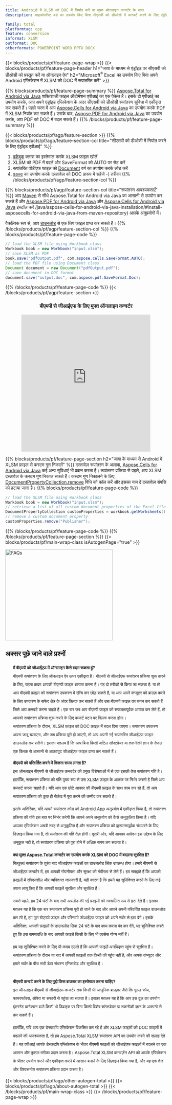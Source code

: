```yaml
---
title: Android में XLSM को DOC में निर्यात करें या मुफ्त ऑनलाइन कन्वर्टर के साथ
description: माइक्रोसॉफ्ट वर्ड का उपयोग किए बिना सीएसवी को डीओसी में कनवर्ट करने के लिए एंड्रॉइड एपीआई या ऑनलाइन। कोड को एकीकृत करने से पहले मुफ्त बीएमपी से जीआईएफ ऑनलाइन परिवर्तक का त्वरित परीक्षण करें।

family: total
platformtag: cpp
feature: conversion
informat: XLSM
outformat: DOC
otherformats: POWERPOINT WORD PPTX DOCX
---
```

{{< blocks/products/pf/feature-page-wrap >}}
{{< blocks/products/pf/feature-page-header h1="जावा के माध्यम से एंड्रॉइड पर सीएसवी को डीओसी को प्रस्तुत करें या ऑनलाइन ऐप" h2="Microsoft<sup>&reg;</sup> Excel का उपयोग किए बिना अपने Android एप्लिकेशन में XLSM को DOC में रूपांतरित करें" >}}

{{% blocks/products/pf/feature-page-summary %}}
[Aspose.Total for Android via Java](https://products.aspose.com/total/android-java/) शक्तिशाली फाइल ऑटोमेशन एपीआई का एक पैकेज है। इसके दो एपीआई का उपयोग करके, आप अपने एंड्रॉइड एप्लिकेशन के अंदर सीएसवी को डीओसी रूपांतरण सुविधा में एकीकृत कर सकते हैं। पहले चरण में आप [Aspose.Cells for Android via Java](https://products.aspose.com/cells/android-java/) का उपयोग करके PDF में XLSM निर्यात कर सकते हैं। उसके बाद, [Aspose.PDF for Android via Java](https://products.aspose.com/pdf/android-java/) का उपयोग करके, आप PDF को DOC में बदल सकते हैं। 
{{% /blocks/products/pf/feature-page-summary  %}}

{{< blocks/products/pf/agp/feature-section >}}
{{% blocks/products/pf/agp/feature-section-col title="सीएसवी को डीओसी में निर्यात करने के लिए एंड्रॉइड एपीआई" %}}
1. [वर्कबुक](https://reference.aspose.com/cells/java/com.aspose.cells/Workbook) क्लास का इस्तेमाल करके XLSM फ़ाइल खोलें
2. XLSM को PDF में बदलें और SaveFormat को AUTO पर सेट करें
3. रूपांतरित पीडीएफ फाइल को [Document](https://reference.aspose.com/pdf/java/com.aspose.pdf/Document) वर्ग का उपयोग करके लोड करें
4. [save](https://reference.aspose.com/pdf/java/com.aspose.pdf/Document#save-java.lang.String-com.aspose.pdf.SaveOptions) का उपयोग करके दस्तावेज़ को DOC प्रारूप में सहेजें -) तरीका
{{% /blocks/products/pf/agp/feature-section-col %}}

{{% blocks/products/pf/agp/feature-section-col title="रूपांतरण आवश्यकताएँ" %}}
आप [Maven](https://releases.aspose.com/total/java/) से सीधे Aspose.Total for Android via Java का आसानी से उपयोग कर सकते हैं और [Aspose.PDF for Android via Java](https://docs.aspose.com/pdf/androidjava/installation/) और [Aspose.Cells for Android via Java](https://docs.aspose.com/cells) इंस्टॉल करें /java/aspose-cells-for-android-via-java-installation/#install-asposecells-for-android-via-java-from-maven-repository) आपके अनुप्रयोगों में।

वैकल्पिक रूप से, आप [डाउनलोड](https://releases.aspose.com/total/androidjava) से एक ज़िप फ़ाइल प्राप्त कर सकते हैं।
{{% /blocks/products/pf/agp/feature-section-col %}}
{{% blocks/products/pf/feature-page-code %}}

```java
// load the XLSM file using Workbook class
Workbook book = new Workbook("input.xlsm");
// save XLSM as PDF
book.save("pdfOutput.pdf", com.aspose.cells.SaveFormat.AUTO);
// load the PDF file using Document class
Document document = new Document("pdfOutput.pdf");
// save document in DOC format
document.save("output.doc", com.aspose.pdf.SaveFormat.Doc);    
```


{{% /blocks/products/pf/feature-page-code %}}
{{< /blocks/products/pf/agp/feature-section >}}

<div class="container-fluid agp-content bg-white aboutfile box-1 vh100 section nopbtm">
<div class=container>
<div class=row>
<div class="demobox tc col-md-12 padding-0" align="center">

<h3>बीएमपी से जीआईएफ के लिए मुफ्त ऑनलाइन कन्वर्टर</h3>

<iframe title="doc से xlsm रूपांतरण ऑनलाइन टूल" style="border: none; height: 426px;" scrolling="no" src="https://total-conversion-app-65z5r2lp.qa.k8s.dynabic.com/?to=doc&from=xlsm" id="child-iframe" width="80%"></iframe>

</div></div>
</div></div>

{{% blocks/products/pf/feature-page-section  h2="जावा के माध्यम से Android में XLSM फ़ाइल से कस्टम गुण निकालें" %}}
दस्तावेज़ रूपांतरण के अलावा, [Aspose.Cells for Android via Java](https://products.aspose.com/cells/android-java/) कई अन्य सुविधाएं भी प्रदान करता है। रूपांतरण प्रक्रिया से पहले, आप XLSM दस्तावेज़ के कस्टम गुण निकाल सकते हैं। कस्टम गुण निकालने के लिए, [DocumentPropertyCollection.remove](https://reference.aspose.com/cells/java/com.aspose.cells/documentpropertycollection#remove(java.lang.String)) विधि को कॉल करें और इसका नाम दें दस्तावेज़ संपत्ति को हटाया जाना है।
{{% blocks/products/pf/feature-page-code %}}

```java
// load the XLSM file using Workbook class
Workbook book = new Workbook("input.xlsm");
// retrieve a list of all custom document properties of the Excel file
DocumentPropertyCollection customProperties = workbook.getWorksheets().getCustomDocumentProperties();
// remove a custom document property
customProperties.remove("Publisher"); 
```

{{% /blocks/products/pf/feature-page-code  %}}
{{% /blocks/products/pf/feature-page-section %}}
{{< blocks/products/pf/main-wrap-class isAutogenPage="true" >}}
<style>.howtolist li{margin-right: 0!important;line-height: 26px;position: relative;margin-bottom: 10px;font-size: 13px;list-style-type: none;}</style>
<div class="col-md-12 tl bg-gray-dark howtolist section">
  <a class="anchor" name="faqpage"></a>
  <div class="container tl dflex" itemscope="" itemtype="https://schema.org/FAQPage">
      <div class="col-md-4 howtosectiongfx">
          <img class="social-panel-hide-on-mobile" src="https://www.groupdocs.cloud/templates/brand/images/groupdocs/conversion/groupdocs_conversion-brand.png" alt="FAQs" width="335" height="283">
      </div>
      <div class="howtosection col-md-8">
          <div>
              <h2>अक्सर पूछे जाने वाले प्रश्नों</h2>
              <ul>
                  <li itemscope="" itemprop="mainEntity" itemtype="https://schema.org/Question">
                      <div>
                          <span itemprop="name"><b>मैं बीएमपी को जीआईएफ में ऑनलाइन कैसे बदल सकता हूं?</b></span>
                      </div>
                      <div itemscope="" itemprop="acceptedAnswer" itemtype="https://schema.org/Answer">
                          <span itemprop="text">बीएमपी रूपांतरण के लिए ऑनलाइन ऐप ऊपर एकीकृत है। बीएमपी से जीआईएफ रूपांतरण प्रक्रिया शुरू करने के लिए, पहला कदम आपकी बीएमपी फ़ाइल आयात करना है। यह दो तरीकों से किया जा सकता है: या तो आप बीएमपी फ़ाइल को रूपांतरण उपकरण में खींच कर छोड़ सकते हैं, या आप अपने कंप्यूटर को ब्राउज़ करने के लिए उपकरण के सफेद क्षेत्र के अंदर क्लिक कर सकते हैं और उस बीएमपी फ़ाइल का चयन कर सकते हैं जिसे आप कनवर्ट करना चाहते हैं। एक बार जब आप बीएमपी फ़ाइल को सफलतापूर्वक आयात कर लेते हैं, तो आपको रूपांतरण प्रक्रिया शुरू करने के लिए कन्वर्ट बटन पर क्लिक करना होगा। <br />
रूपांतरण प्रक्रिया के दौरान, XLSM फ़ाइल को DOC फ़ाइल में बदल दिया जाएगा। रूपांतरण उपकरण अपना जादू चलाएगा, और जब प्रक्रिया पूरी हो जाएगी, तो आप अपनी नई रूपांतरित जीआईएफ फ़ाइल डाउनलोड कर सकेंगे। इसका मतलब है कि आप बिना किसी जटिल सॉफ्टवेयर या तकनीकी ज्ञान के केवल एक क्लिक से आसानी से आउटपुट जीआईएफ फाइल प्राप्त कर सकते हैं।</span>
                      </div>
                  </li>
                  <li itemscope="" itemprop="mainEntity" itemtype="https://schema.org/Question">
                      <div>
                          <span itemprop="name"><b>बीएमपी को परिवर्तित करने में कितना समय लगता है?</b></span>
                      </div>
                      <div itemscope="" itemprop="acceptedAnswer" itemtype="https://schema.org/Answer">
                          <span itemprop="text">इस ऑनलाइन बीएमपी से जीआईएफ कनवर्टर की प्रमुख विशेषताओं में से एक इसकी तेज रूपांतरण गति है। हालाँकि, रूपांतरण प्रक्रिया की गति मुख्य रूप से उस XLSM फ़ाइल के आकार पर निर्भर करती है जिसे आप कनवर्ट करना चाहते हैं। यदि आप एक छोटे आकार की बीएमपी फ़ाइल के साथ काम कर रहे हैं, तो आप रूपांतरण प्रक्रिया को कुछ ही सेकंड में पूरा करने की उम्मीद कर सकते हैं।<br />

इसके अतिरिक्त, यदि आपने रूपांतरण कोड को Android App अनुप्रयोग में एकीकृत किया है, तो रूपांतरण प्रक्रिया की गति इस बात पर निर्भर करेगी कि आपने अपने अनुप्रयोग को कैसे अनुकूलित किया है। यदि आपका एप्लिकेशन अच्छी तरह से अनुकूलित है और रूपांतरण प्रक्रिया को कुशलतापूर्वक संभालने के लिए डिज़ाइन किया गया है, तो रूपांतरण की गति तेज़ होगी। दूसरी ओर, यदि आपका आवेदन इस उद्देश्य के लिए अनुकूल नहीं है, तो रूपांतरण प्रक्रिया को पूरा होने में अधिक समय लग सकता है।</span>
                      </div>
                  </li>
                  <li itemscope="" itemprop="mainEntity" itemtype="https://schema.org/Question">
                      <div>
                          <span itemprop="name"><b>क्या मुक्त Aspose.Total कन्वर्टर का उपयोग करके XLSM को DOC में बदलना सुरक्षित है?</b></span>
                      </div>
                      <div itemscope="" itemprop="acceptedAnswer" itemtype="https://schema.org/Answer">
                          <span itemprop="text">बिल्कुल! रूपांतरण के तुरंत बाद जीआईएफ फाइलों का डाउनलोड लिंक उपलब्ध होगा। हमारे बीएमपी से जीआईएफ कन्वर्टर में, हम आपकी गोपनीयता और सुरक्षा को गंभीरता से लेते हैं। हम समझते हैं कि आपकी फ़ाइलों में संवेदनशील और व्यक्तिगत जानकारी है, यही कारण है कि हमने यह सुनिश्चित करने के लिए कई उपाय लागू किए हैं कि आपकी फ़ाइलें सुरक्षित और सुरक्षित हैं।<br />

सबसे पहले, हम 24 घंटों के बाद सभी अपलोड की गई फ़ाइलों को स्वचालित रूप से हटा देते हैं। इसका मतलब यह है कि एक बार रूपांतरण प्रक्रिया पूरी हो जाने के बाद और आपने अपनी परिवर्तित फ़ाइल डाउनलोड कर ली है, हम मूल बीएमपी फ़ाइल और परिणामी जीआईएफ फ़ाइल को अपने सर्वर से हटा देंगे। इसके अतिरिक्त, आपकी फ़ाइलों के डाउनलोड लिंक 24 घंटे के बाद काम करना बंद कर देंगे, यह सुनिश्चित करते हुए कि इस समयावधि के बाद आपकी फ़ाइलें किसी के लिए भी एक्सेस योग्य नहीं हैं।<br />

हम यह सुनिश्चित करने के लिए भी कदम उठाते हैं कि आपकी फाइलें अनधिकृत पहुंच से सुरक्षित हैं। रूपांतरण प्रक्रिया के दौरान या बाद में आपकी फ़ाइलों तक किसी की पहुंच नहीं है, और आपके कंप्यूटर और हमारे सर्वर के बीच सभी डेटा संचरण एन्क्रिप्टेड और सुरक्षित है।</span>
                      </div>
                  </li>                 
                  <li itemscope="" itemprop="mainEntity" itemtype="https://schema.org/Question">
                      <div>
                          <span itemprop="name"><b>बीएमपी कन्वर्ट करने के लिए मुझे किस ब्राउजर का इस्तेमाल करना चाहिए?</b></span>
                      </div>
                      <div itemscope="" itemprop="acceptedAnswer" itemtype="https://schema.org/Answer">
                          <span itemprop="text">इस ऑनलाइन बीएमपी से जीआईएफ कन्वर्टर तक किसी भी आधुनिक ब्राउज़र जैसे कि गूगल क्रोम, फायरफॉक्स, ओपेरा या सफारी से पहुंचा जा सकता है। इसका मतलब यह है कि आप इस टूल का उपयोग इंटरनेट कनेक्शन वाले किसी भी डिवाइस पर बिना किसी विशेष सॉफ्टवेयर या तकनीकी ज्ञान के आसानी से कर सकते हैं।<br />

हालाँकि, यदि आप एक डेस्कटॉप एप्लिकेशन विकसित कर रहे हैं और XLSM फ़ाइलों को DOC फ़ाइलों में बदलने की आवश्यकता है, तो हम Aspose.Total XLSM रूपांतरण API का उपयोग करने की सलाह देते हैं। यह एपीआई आपके डेस्कटॉप एप्लिकेशन के भीतर बीएमपी फाइलों को जीआईएफ फाइलों में बदलने का एक आसान और कुशल तरीका प्रदान करता है। Aspose.Total XLSM कनवर्ज़न API को आपके एप्लिकेशन के भीतर उपयोग करने और एकीकृत करने में आसान बनाने के लिए डिज़ाइन किया गया है, और यह एक तेज़ और विश्वसनीय रूपांतरण प्रक्रिया प्रदान करता है।</span>
                      </div>
                  </li>
              </ul>
          </div>
      </div>
  </div>
{{< blocks/products/pf/agp/other-autogen-total >}}
{{< blocks/products/pf/agp/about-autogen-total >}}
{{< /blocks/products/pf/main-wrap-class >}}
{{< /blocks/products/pf/feature-page-wrap >}}